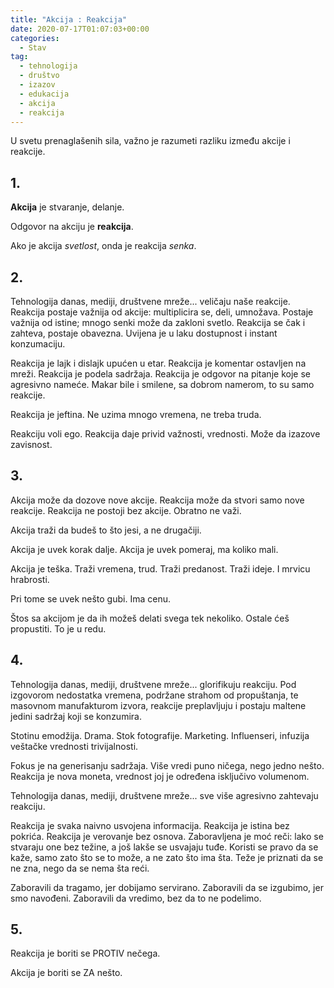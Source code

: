 ```yaml
---
title: "Akcija : Reakcija"
date: 2020-07-17T01:07:03+00:00
categories:
  - Stav
tag:
  - tehnologija
  - društvo
  - izazov
  - edukacija
  - akcija
  - reakcija
---
```


U svetu prenaglašenih sila, važno je razumeti razliku između akcije i reakcije.
<!--more-->

## 1.

**Akcija** je stvaranje, delanje.

Odgovor na akciju je **reakcija**.

Ako je akcija _svetlost_, onda je reakcija _senka_.

## 2.

Tehnologija danas, mediji, društvene mreže... veličaju naše reakcije. Reakcija postaje važnija od akcije: multiplicira se, deli, umnožava. Postaje važnija od istine; mnogo senki može da zakloni svetlo. Reakcija se čak i zahteva, postaje obavezna. Uvijena je u laku dostupnost i instant konzumaciju.

Reakcija je lajk i dislajk upućen u etar. Reakcija je komentar ostavljen na mreži. Reakcija je podela sadržaja. Reakcija je odgovor na pitanje koje se agresivno nameće.  Makar bile i smilene, sa dobrom namerom, to su samo reakcije.

Reakcija je jeftina. Ne uzima mnogo vremena, ne treba truda.

Reakciju voli ego. Reakcija daje privid važnosti, vrednosti. Može da izazove zavisnost.

## 3.

Akcija može da dozove nove akcije. Reakcija može da stvori samo nove reakcije. Reakcija ne postoji bez akcije. Obratno ne važi.

Akcija traži da budeš to što jesi, a ne drugačiji.

Akcija je uvek korak dalje. Akcija je uvek pomeraj, ma koliko mali.

Akcija je teška. Traži vremena, trud. Traži predanost. Traži ideje. I mrvicu hrabrosti.

Pri tome se uvek nešto gubi. Ima cenu.

Štos sa akcijom je da ih možeš delati svega tek nekoliko. Ostale ćeš propustiti. To je u redu.

## 4.

Tehnologija danas, mediji, društvene mreže... glorifikuju reakciju. Pod izgovorom nedostatka vremena, podržane strahom od propuštanja, te masovnom manufakturom izvora, reakcije preplavljuju i postaju maltene jedini sadržaj koji se konzumira.

Stotinu emodžija. Drama. Stok fotografije. Marketing. Influenseri, infuzija veštačke vrednosti trivijalnosti.

Fokus je na generisanju sadržaja. Više vredi puno ničega, nego jedno nešto. Reakcija je nova moneta, vrednost joj je određena isključivo volumenom.

Tehnologija danas, mediji, društvene mreže... sve više agresivno zahtevaju reakciju.

Reakcija je svaka naivno usvojena informacija. Reakcija je istina bez pokrića. Reakcija je verovanje bez osnova. Zaboravljena je moć reči: lako se stvaraju one bez težine, a još lakše se usvajaju tuđe. Koristi se pravo da se kaže, samo zato što se to može, a ne zato što ima šta. Teže je priznati da se ne zna, nego da se nema šta reći.

Zaboravili da tragamo, jer dobijamo servirano. Zaboravili da se izgubimo, jer smo navođeni. Zaboravili da vredimo, bez da to ne podelimo.

## 5.

Reakcija je boriti se PROTIV nečega.

Akcija je boriti se ZA nešto.

